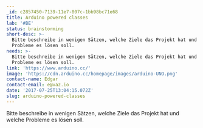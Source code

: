 ```yaml
---
_id: c2857450-7139-11e7-807c-1bb98bc71e68
title: Arduino powered classes
lab: '#BE'
status: brainstorming
short-desc: >-
  Bitte beschreibe in wenigen Sätzen, welche Ziele das Projekt hat und welche
  Probleme es lösen soll.
needs: >-
  Bitte beschreibe in wenigen Sätzen, welche Ziele das Projekt hat und welche
  Probleme es lösen soll.
link: 'https://www.arduino.cc/'
image: 'https://cdn.arduino.cc/homepage/images/arduino-UNO.png'
contact-name: Edgar
contact-email: e@vaz.io
date: '2017-07-25T13:04:15.072Z'
slug: arduino-powered-classes
---
```

Bitte beschreibe in wenigen Sätzen, welche Ziele das Projekt hat und welche Probleme es lösen soll.
